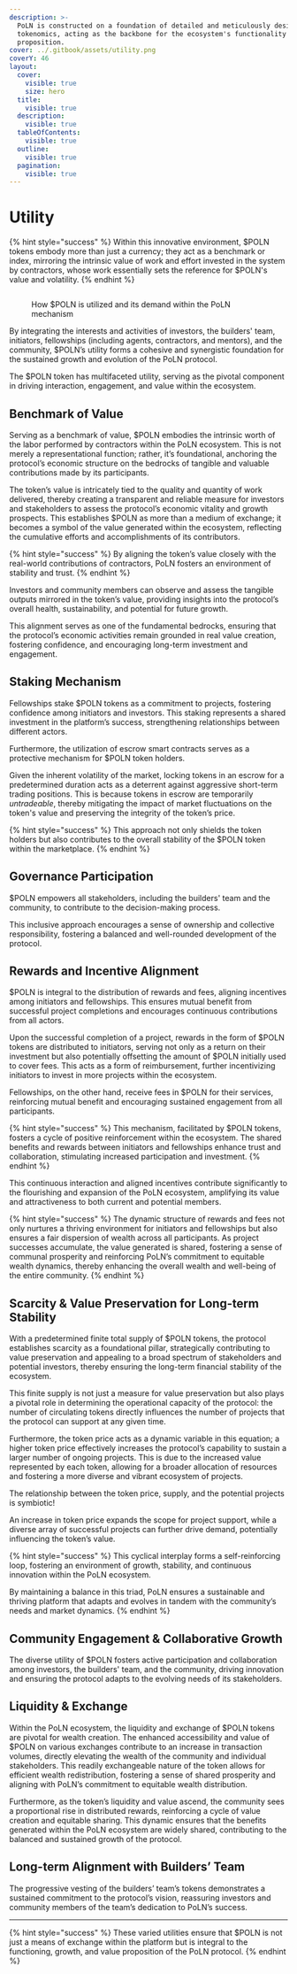```yaml
---
description: >-
  PoLN is constructed on a foundation of detailed and meticulously designed
  tokenomics, acting as the backbone for the ecosystem's functionality and value
  proposition.
cover: ../.gitbook/assets/utility.png
coverY: 46
layout:
  cover:
    visible: true
    size: hero
  title:
    visible: true
  description:
    visible: true
  tableOfContents:
    visible: true
  outline:
    visible: true
  pagination:
    visible: true
---
```


# Utility

{% hint style="success" %}
Within this innovative environment, $POLN tokens embody more than just a currency; they act as a benchmark or index, mirroring the intrinsic value of work and effort invested in the system by contractors, whose work essentially sets the reference for $POLN's value and volatility.
{% endhint %}

<figure><img src="../.gitbook/assets/utility_and_demand (1).jpg" alt=""><figcaption><p>How $POLN is utilized and its demand within the PoLN mechanism</p></figcaption></figure>

By integrating the interests and activities of investors, the builders' team, initiators, fellowships (including agents, contractors, and mentors), and the community, $POLN’s utility forms a cohesive and synergistic foundation for the sustained growth and evolution of the PoLN protocol.

The $POLN token has multifaceted utility, serving as the pivotal component in driving interaction, engagement, and value within the ecosystem.

## Benchmark of Value

Serving as a benchmark of value, $POLN embodies the intrinsic worth of the labor performed by contractors within the PoLN ecosystem. This is not merely a representational function; rather, it’s foundational, anchoring the protocol’s economic structure on the bedrocks of tangible and valuable contributions made by its participants.

The token’s value is intricately tied to the quality and quantity of work delivered, thereby creating a transparent and reliable measure for investors and stakeholders to assess the protocol’s economic vitality and growth prospects. This establishes $POLN as more than a medium of exchange; it becomes a symbol of the value generated within the ecosystem, reflecting the cumulative efforts and accomplishments of its contributors.

{% hint style="success" %}
By aligning the token’s value closely with the real-world contributions of contractors, PoLN fosters an environment of stability and trust.
{% endhint %}

Investors and community members can observe and assess the tangible outputs mirrored in the token’s value, providing insights into the protocol’s overall health, sustainability, and potential for future growth.

This alignment serves as one of the fundamental bedrocks, ensuring that the protocol’s economic activities remain grounded in real value creation, fostering confidence, and encouraging long-term investment and engagement.

## Staking Mechanism

Fellowships stake $POLN tokens as a commitment to projects, fostering confidence among initiators and investors. This staking represents a shared investment in the platform’s success, strengthening relationships between different actors.

Furthermore, the utilization of escrow smart contracts serves as a protective mechanism for $POLN token holders.

Given the inherent volatility of the market, locking tokens in an escrow for a predetermined duration acts as a deterrent against aggressive short-term trading positions. This is because tokens in escrow are temporarily _untradeable_, thereby mitigating the impact of market fluctuations on the token's value and preserving the integrity of the token’s price.

{% hint style="success" %}
This approach not only shields the token holders but also contributes to the overall stability of the $POLN token within the marketplace.
{% endhint %}

## Governance Participation

$POLN empowers all stakeholders, including the builders' team and the community, to contribute to the decision-making process.

This inclusive approach encourages a sense of ownership and collective responsibility, fostering a balanced and well-rounded development of the protocol.

## Rewards and Incentive Alignment

$POLN is integral to the distribution of rewards and fees, aligning incentives among initiators and fellowships. This ensures mutual benefit from successful project completions and encourages continuous contributions from all actors.

Upon the successful completion of a project, rewards in the form of $POLN tokens are distributed to initiators, serving not only as a return on their investment but also potentially offsetting the amount of $POLN initially used to cover fees. This acts as a form of reimbursement, further incentivizing initiators to invest in more projects within the ecosystem.

Fellowships, on the other hand, receive fees in $POLN for their services, reinforcing mutual benefit and encouraging sustained engagement from all participants.

{% hint style="success" %}
This mechanism, facilitated by $POLN tokens, fosters a cycle of positive reinforcement within the ecosystem. The shared benefits and rewards between initiators and fellowships enhance trust and collaboration, stimulating increased participation and investment.
{% endhint %}

This continuous interaction and aligned incentives contribute significantly to the flourishing and expansion of the PoLN ecosystem, amplifying its value and attractiveness to both current and potential members.

{% hint style="success" %}
The dynamic structure of rewards and fees not only nurtures a thriving environment for initiators and fellowships but also ensures a fair dispersion of wealth across all participants. As project successes accumulate, the value generated is shared, fostering a sense of communal prosperity and reinforcing PoLN’s commitment to equitable wealth dynamics, thereby enhancing the overall wealth and well-being of the entire community.
{% endhint %}

## Scarcity & Value Preservation for Long-term Stability

With a predetermined finite total supply of $POLN tokens, the protocol establishes scarcity as a foundational pillar, strategically contributing to value preservation and appealing to a broad spectrum of stakeholders and potential investors, thereby ensuring the long-term financial stability of the ecosystem.

This finite supply is not just a measure for value preservation but also plays a pivotal role in determining the operational capacity of the protocol: the number of circulating tokens directly influences the number of projects that the protocol can support at any given time.

Furthermore, the token price acts as a dynamic variable in this equation; a higher token price effectively increases the protocol’s capability to sustain a larger number of ongoing projects. This is due to the increased value represented by each token, allowing for a broader allocation of resources and fostering a more diverse and vibrant ecosystem of projects.

The relationship between the token price, supply, and the potential projects is symbiotic!

An increase in token price expands the scope for project support, while a diverse array of successful projects can further drive demand, potentially influencing the token’s value.

{% hint style="success" %}
This cyclical interplay forms a self-reinforcing loop, fostering an environment of growth, stability, and continuous innovation within the PoLN ecosystem.

By maintaining a balance in this triad, PoLN ensures a sustainable and thriving platform that adapts and evolves in tandem with the community’s needs and market dynamics.
{% endhint %}

## Community Engagement & Collaborative Growth

The diverse utility of $POLN fosters active participation and collaboration among investors, the builders' team, and the community, driving innovation and ensuring the protocol adapts to the evolving needs of its stakeholders.

## Liquidity & Exchange

Within the PoLN ecosystem, the liquidity and exchange of $POLN tokens are pivotal for wealth creation. The enhanced accessibility and value of $POLN on various exchanges contribute to an increase in transaction volumes, directly elevating the wealth of the community and individual stakeholders. This readily exchangeable nature of the token allows for efficient wealth redistribution, fostering a sense of shared prosperity and aligning with PoLN’s commitment to equitable wealth distribution.

Furthermore, as the token’s liquidity and value ascend, the community sees a proportional rise in distributed rewards, reinforcing a cycle of value creation and equitable sharing. This dynamic ensures that the benefits generated within the PoLN ecosystem are widely shared, contributing to the balanced and sustained growth of the protocol.

## Long-term Alignment with Builders’ Team

The progressive vesting of the builders’ team’s tokens demonstrates a sustained commitment to the protocol’s vision, reassuring investors and community members of the team’s dedication to PoLN’s success.

***

{% hint style="success" %}
These varied utilities ensure that $POLN is not just a means of exchange within the platform but is integral to the functioning, growth, and value proposition of the PoLN protocol.
{% endhint %}
